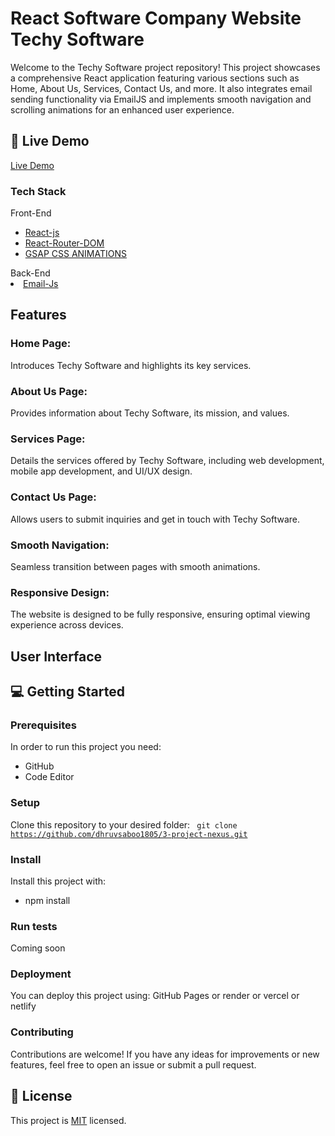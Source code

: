 # React Software Company Website Techy Software

Welcome to the Techy Software project repository! This project showcases a comprehensive React application featuring various sections such as Home, About Us, Services, Contact Us, and more. It also integrates email sending functionality via EmailJS and implements smooth navigation and scrolling animations for an enhanced user experience.

## 🚀 Live Demo <a name="live-demo"></a>

[Live Demo](https://3-project-nexus-techy-software.vercel.app/) 

### Tech Stack <a name="tech-stack"></a>

  <summary>Front-End</summary>
  <ul>
    <li><a href="https://reactjs.org/">React-js</a></li>
    <li><a href="https://reactrouter.com/en/main">React-Router-DOM</a></li>
    <li><a href="https://gsap.com/docs/v3/">GSAP CSS ANIMATIONS</a></li>
  </ul>
  <summary>Back-End</summary>
   <li><a href="https://www.emailjs.com/docs/">Email-Js</a></li>
  <ul>
    
  </ul>

## Features
<h3>Home Page:</h3>
<p>Introduces Techy Software and highlights its key services.</p>

<h3>About Us Page:</h3>
<p>Provides information about Techy Software, its mission, and values.</p>

<h3>Services Page:</h3>
<p>Details the services offered by Techy Software, including web development, mobile app development, and UI/UX design.</p>

<h3>Contact Us Page:</h3>
<p>Allows users to submit inquiries and get in touch with Techy Software.</p>

<h3>Smooth Navigation:</h3>
<p>Seamless transition between pages with smooth animations.</p>

<h3>Responsive Design:</h3>
<p>The website is designed to be fully responsive, ensuring optimal viewing experience across devices.</p>

<h2>User Interface</h2>






## 💻 Getting Started <a name="getting-started"></a>

### Prerequisites

In order to run this project you need:

* GitHub
* Code Editor

### Setup

Clone this repository to your desired folder:
<code>
  git clone https://github.com/dhruvsaboo1805/3-project-nexus.git
</code>


### Install

Install this project with:

* npm install


### Run tests

Coming soon

### Deployment <a name="deployment"></a>

You can deploy this project using: GitHub Pages or render or vercel or netlify


### Contributing

Contributions are welcome! If you have any ideas for improvements or new features, feel free to open an issue or submit a pull request.

## 📝 License <a name="license"></a>

This project is [MIT](./LICENSE) licensed.
